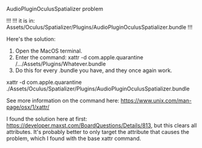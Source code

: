 AudioPluginOculusSpatializer problem

!!!
!!! it is in: Assets/Oculus/Spatializer/Plugins/AudioPluginOculusSpatializer.bundle
!!!


Here's the solution:
1. Open the MacOS terminal.
2. Enter the command: xattr -d com.apple.quarantine /.../Assets/Plugins/Whatever.bundle
3. Do this for every .bundle you have, and they once again work.

xattr -d com.apple.quarantine ./Assets/Oculus/Spatializer/Plugins/AudioPluginOculusSpatializer.bundle



See more information on the command here:
https://www.unix.com/man-page/osx/1/xattr/

I found the solution here at first: https://developer.maxst.com/BoardQuestions/Details/813, but this clears all attributes. It's probably better to only target the attribute that causes the problem, which I found with the base xattr command. 
